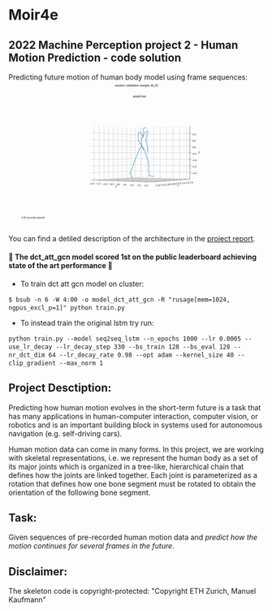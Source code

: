 # Moir4e
## 2022 Machine Perception project 2 - Human Motion Prediction - code solution

Predicting future motion of human body model using frame sequences:
<img src = "random_sample.gif" scale="0.3" title = "Predicting future motion of human body model using frame sequences"/>

You can find a detiled description of the architecture in the [project report](Moir4e/Machine_Perception_Report_Moi4e.pdf). 

 #### :tada: The **dct_att_gcn** model **scored 1st on the public leaderboard** achieving state of the art performance :tada:

- To train dct att gcn model on cluster: 
``` 
$ bsub -n 6 -W 4:00 -o model_dct_att_gcn -R "rusage[mem=1024, ngpus_excl_p=1]" python train.py 
```

- To instead train the original lstm try run:
``` 
python train.py --model seq2seq_lstm --n_epochs 1000 --lr 0.0005 --use_lr_decay --lr_decay_step 330 --bs_train 128 --bs_eval 128 --nr_dct_dim 64 --lr_decay_rate 0.98 --opt adam --kernel_size 40 --clip_gradient --max_norm 1
 ```

## Project Desctiption:
Predicting how human motion evolves in the short-term future is a task that has many applications in human-computer interaction, computer vision, or robotics and is an important building block in systems used for autonomous navigation (e.g. self-driving cars).

Human motion data can come in many forms. In this project, we are working with skeletal representations, i.e. we represent the human body as a set of its major joints which is organized in a tree-like, hierarchical chain that defines how the joints are linked together. Each joint is parameterized as a rotation that defines how one bone segment must be rotated to obtain the orientation of the following bone segment.

## Task:
Given sequences of pre-recorded human motion data and *predict how the motion continues for several frames in the future*.

## Disclaimer:
The skeleton code is copyright-protected: "Copyright ETH Zurich, Manuel Kaufmann"
